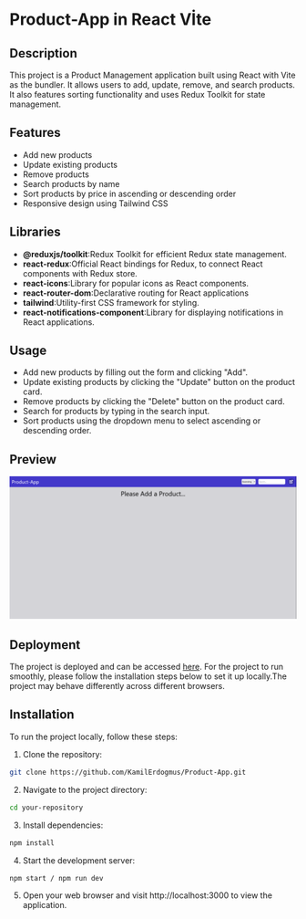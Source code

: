 # Product-App in React Vİte

## Description

This project is a Product Management application built using React with Vite as the bundler. It allows users to add, update, remove, and search products. It also features sorting functionality and uses Redux Toolkit for state management.

## Features

- Add new products
- Update existing products
- Remove products
- Search products by name
- Sort products by price in ascending or descending order
- Responsive design using Tailwind CSS

## Libraries

- **@reduxjs/toolkit**:Redux Toolkit for efficient Redux state management.
- **react-redux**:Official React bindings for Redux, to connect React components with Redux store.
- **react-icons**:Library for popular icons as React components.
- **react-router-dom**:Declarative routing for React applications
- **tailwind**:Utility-first CSS framework for styling.
- **react-notifications-component**:Library for displaying notifications in React applications.

## Usage

- Add new products by filling out the form and clicking "Add".
- Update existing products by clicking the "Update" button on the product card.
- Remove products by clicking the "Delete" button on the product card.
- Search for products by typing in the search input.
- Sort products using the dropdown menu to select ascending or descending order.

## Preview

![](src/assets/Product-App.gif)

## Deployment

The project is deployed and can be accessed [here](). For the project to run smoothly, please follow the installation steps below to set it up locally.The project may behave differently across different browsers.

## Installation

To run the project locally, follow these steps:

1. Clone the repository:

```bash
git clone https://github.com/KamilErdogmus/Product-App.git
```

2. Navigate to the project directory:

```bash
cd your-repository
```

3. Install dependencies:

```bash
npm install
```

4. Start the development server:

```bash
npm start / npm run dev
```

5. Open your web browser and visit http://localhost:3000 to view the application.
